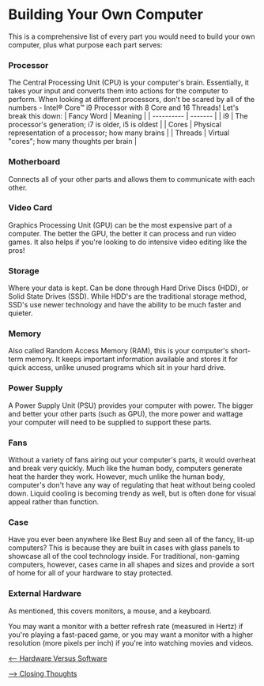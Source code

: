 # Building Your Own Computer

This is a comprehensive list of every part you would need to build your own computer, plus what purpose each part serves:

### Processor
The Central Processing Unit (CPU) is your computer's brain. Essentially, it takes your input and converts them into actions for the computer to perform. When looking at different processors, don't be scared by all of the numbers - Intel® Core™ i9 Processor with 8 Core and 16 Threads! Let's break this down:
| Fancy Word | Meaning |
| ---------- | ------- |
| i9 | The processor's generation; i7 is older, i5 is oldest |
| Cores | Physical representation of a processor; how many brains |
| Threads | Virtual "cores"; how many thoughts per brain |

### Motherboard
Connects all of your other parts and allows them to communicate with each other.

### Video Card
Graphics Processing Unit (GPU) can be the most expensive part of a computer. The better the GPU, the better it can process and run video games. It also helps if you're looking to do intensive video editing like the pros!

### Storage
Where your data is kept. Can be done through Hard Drive Discs (HDD), or Solid State Drives (SSD). While HDD's are the traditional storage method, SSD's use newer technology and have the ability to be much faster and quieter.

### Memory
Also called Random Access Memory (RAM), this is your computer's short-term memory. It keeps important information available and stores it for quick access, unlike unused programs which sit in your hard drive.

### Power Supply
A Power Supply Unit (PSU) provides your computer with power. The bigger and better your other parts (such as GPU), the more power and wattage your computer will need to be supplied to support these parts.

### Fans
Without a variety of fans airing out your computer's parts, it would overheat and break very quickly. Much like the human body, computers generate heat the harder they work. However, much unlike the human body, computer's don't have any way of regulating that heat without being cooled down. Liquid cooling is becoming trendy as well, but is often done for visual appeal rather than function.

### Case
Have you ever been anywhere like Best Buy and seen all of the fancy, lit-up computers? This is because they are built in cases with glass panels to showcase all of the cool technology inside. For traditional, non-gaming computers, however, cases came in all shapes and sizes and provide a sort of home for all of your hardware to stay protected.

### External Hardware
As mentioned, this covers monitors, a mouse, and a keyboard.

You may want a monitor with a better refresh rate (measured in Hertz) if you're playing a fast-paced game, or you may want a monitor with a higher resolution (more pixels per inch) if you're into watching movies and videos.

[<-- Hardware Versus Software](https://github.com/gabrielivey/Computers/tree/Hardware-Versus-Software)

[--> Closing Thoughts](https://github.com/gabrielivey/Computers/tree/Closing-Thoughts)
